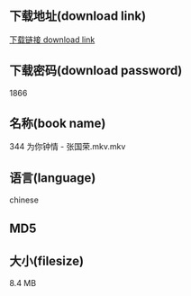 ## 下载地址(download link)
[下载链接 download link](https://tutu365.netlify.app/?s=344+%E4%B8%BA%E4%BD%A0%E9%92%9F%E6%83%85+-+%E5%BC%A0%E5%9B%BD%E8%8D%A3.mkv)

## 下载密码(download password)
1866

## 名称(book name)
344 为你钟情 - 张国荣.mkv.mkv

## 语言(language)
chinese

## MD5


## 大小(filesize)
8.4 MB
